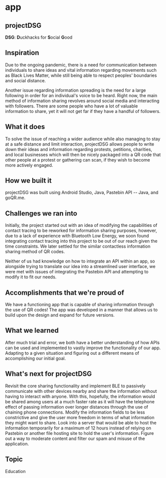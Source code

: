 # app

## projectDSG
**DSG**: **D**uckhacks for **S**ocial **G**ood

## Inspiration
Due to the ongoing pandemic, there is a need for communication between individuals to share ideas and vital information regarding movements such as Black Lives Matter, while still being able to respect peoples' boundaries and social distance.

Another issue regarding information spreading is the need for a large following in order for an individual's voice to be heard. Right now, the main method of information sharing revolves around social media and interacting with followers. There are some people who have a lot of valuable information to share, yet it will not get far if they have a handful of followers.

## What it does
To solve the issue of reaching a wider audience while also managing to stay at a safe distance and limit interaction, projectDSG allows people to write down their ideas and information regarding protests, petitions, charities, and local businesses which will then be nicely packaged into a QR code that other people at a protest or gathering can scan, if they wish to become more actively engaged.

## How we built it
projectDSG was built using Android Studio, Java, Pastebin API -- Java, and goQR.me. 

## Challenges we ran into
Initially, the project started out with an idea of modifying the capabilities of contact tracing to be reworked for information sharing purposes, however, due to a lack of experience with Bluetooth Low Energy, we soon found integrating contact tracing into this project to be out of our reach given the time constraints. We later settled for the similar contactless information sharing method of QR codes.

Neither of us had knowledge on how to integrate an API within an app, so alongside trying to translate our idea into a streamlined user interface, we were met with issues of integrating the Pastebin API and attempting to modify it to fit our needs.

## Accomplishments that we're proud of
We have a functioning app that is capable of sharing information through the use of QR codes!
The app was developed in a manner that allows us to build upon the design and expand for future versions.

## What we learned
After much trial and error, we both have a better understanding of how APIs can be used and implemented to vastly improve the functionality of our app.
Adapting to a given situation and figuring out a different means of accomplishing our initial goal.

## What's next for projectDSG
Revisit the core sharing functionality and implement BLE to passively communicate with other devices nearby and share the information without having to interact with anyone. With this, hopefully, the information would be shared among users at a much faster rate as it will have the telephone effect of passing information over longer distances through the use of chaining phone connections.
Modify the information fields to be less constrictive and give the user more freedom in terms of what information they might want to share.
Look into a server that would be able to host the information temporarily for a maximum of 12 hours instead of relying on Pastebin or another file hosting site to hold the user's information.
Figure out a way to moderate content and filter our spam and misuse of the application.

## Topic
Education

